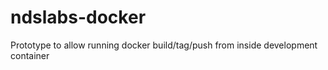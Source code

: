 # ndslabs-docker
Prototype to allow running docker build/tag/push from inside development container

